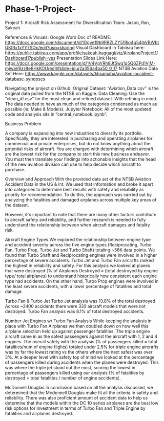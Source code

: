 # Phase-1-Project-

Project 1: Aircraft Risk Assessment for Diversification
Team: Jason, Ron, Sakeah

References & Visuals:
Google Word Doc of README: https://docs.google.com/document/d/1Ggye19b9RBZLZY51Rio4g54jbVBWbtUKIRx1xYY7SOc/edit?usp=sharing
Visual Dashboard in Tableau here: https://public.tableau.com/app/profile/sakeah.haggagi/viz/AirplaneProject1/Dashboard1?publish=yes
Presentation Slides Link Here: https://docs.google.com/presentation/d/1V4VpVRh8Jf5wq1p5Q6ZPd1VjM-mjwaV6zzlte8HkKOU/edit#slide=id.g2a356a4ba50_0_17
NTSB Aviation Data Set Here:  https://www.kaggle.com/datasets/khsamaha/aviation-accident-database-synopses


Navigating the project on Github:
Original Dataset: “Aviation_Data.csv” is the original data pulled from the NTSB on Kaggle. 
Data Cleaning: Use the “clean_df.csv” for the most clean and refined dataset.
With refining in mind. The data needed to have as much of the categories condensed as much as possible (ie: Make & Models). 
Jupyter Notebook: All of the most updated code and analysis sits in “central_notebook.ipynb”. 

Business Problem

A company is expanding into new industries to diversify its portfolio. Specifically, they are interested in purchasing and operating airplanes for commercial and private enterprises, but do not know anything about the potential risks of aircraft. You are charged with determining which aircraft are the lowest risk for the company to start this new business endeavor. You must then translate your findings into actionable insights that the head of the new aviation division can use to help decide which aircraft to purchase.

Overview and Approach
With the provided data set of the NTSB Aviation Accident Data in the US & Int. We used that information and broke it apart into categories to determine best results with safety and reliability as priority for recommendation. To do this, the approach was carried out by analyzing the fatalities and damaged airplanes across multiple key areas of the dataset. 

However, it's important to note that there are many other factors contribute to aircraft safety and reliability, and further research is needed to fully understand the relationship between when aircraft damages and fatality risk.  


Aircraft Engine Types
We explored the relationship between engine type and accident severity across the five engine types (Reciprocating, Turbo Fan, Turbo Prop, Turbo Jet and Turbo Shaft) totaling ~56K data points. We found that Turbo Shaft and Reciprocating engines were involved in a higher percentage of severe accidents. Turbo Jet and Turbo Fan aircrafts ranked the highest in reliability and safety. For this analysis we looked at planes that were destroyed (% of Airplanes Destroyed = (total destroyed by engine type/ total airplanes) to understand historically how consistent each engine type had accidents. On the other hand, Turbo Prop engines were involved in the least severe accidents, with a lower percentage of fatalities and total damage.

Turbo Fan & Turbo Jet
Turbo Jet analysis was 10.8% of the total destroyed. Across ~2400 accidents there were 330 aircraft models that were not destroyed. Turbo Fan analysis was 8.1% of total destroyed accidents.  

Number Jet Engines w/ Turbo Fan Analysis
While keeping the analysis in place with Turbo Fan Airplanes we then doubled down on how well this airplane selection held up against passenger fatalities. The triple engine aircraft came in as the safest passengers against the aircraft with 1, 2 and 4 engines. The overall safety with the analysis (% of passengers killed = total fatalities/num of engine flights) totaled under 2.5% for triple engine aircrafts was by far the lowest rating vs the others where the next safest was over 3%. At a deeper level with safety top of mind we looked at the percentage of passengers killed during accidents when the planes were destroyed. This was where the triple jet stood out the most, scoring the lowest in percentage of passengers killed using our analysis (% of fatalities by destroyed = total fatalities / number of engine accidents). 


McDonnell Douglas 
In conclusion based on all the analysis discussed, we determined that the Mcdonnell Douglas make fit all the criteria in safety and reliability. There was also proficient amount of accident data to help us determine that the models within the DC 10 series airplanes are the best low risk options for investment in terms of Turbo Fan and Triple Engine by fatalities and airplanes destroyed. 
